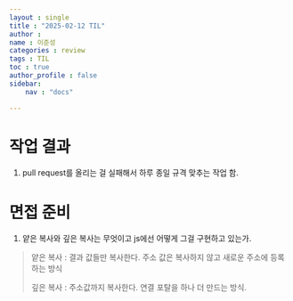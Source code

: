 ```yaml
---
layout : single
title : "2025-02-12 TIL"
author : 
name : 이준성
categories : review
tags : TIL
toc : true
author_profile : false
sidebar:
    nav : "docs"

---
```


# 작업 결과

1. pull request를 올리는 걸 실패해서 하루 종일 규격 맞추는 작업 함.

# 면접 준비

1. 얕은 복사와 깊은 복사는 무엇이고 js에선 어떻게 그걸 구현하고 있는가.

> 얕은 복사 : 결과 값들만 복사한다. 주소 값은 복사하지 않고 새로운 주소에 등록하는 방식
> 
> 깊은 복사 : 주소값까지 복사한다. 연결 포탈을 하나 더 만드는 방식.
